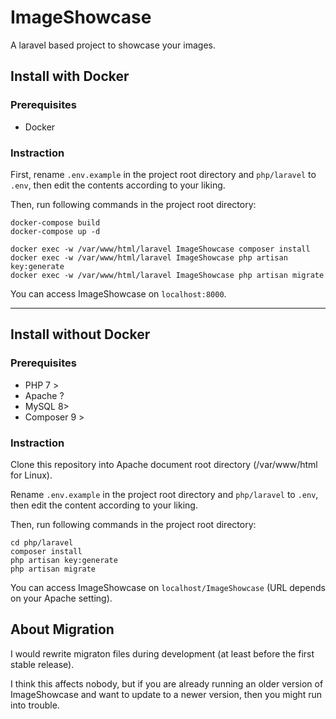 # ImageShowcase

A laravel based project to showcase your images.

## Install with Docker

### Prerequisites

* Docker

### Instraction

First, rename `.env.example` in the project root directory and `php/laravel` to `.env`, 
then edit the contents according to your liking.

Then, run following commands in the project root directory:

```
docker-compose build
docker-compose up -d

docker exec -w /var/www/html/laravel ImageShowcase composer install
docker exec -w /var/www/html/laravel ImageShowcase php artisan key:generate
docker exec -w /var/www/html/laravel ImageShowcase php artisan migrate
```

You can access ImageShowcase on `localhost:8000`.

----

## Install without Docker

### Prerequisites

* PHP 7 >
* Apache ?
* MySQL 8>
* Composer 9 >

### Instraction

Clone this repository into Apache document root directory (/var/www/html for Linux).

Rename `.env.example` in the project root directory and `php/laravel` to `.env`,
then edit the content according to your liking.

Then, run following commands in the project root directory:

```
cd php/laravel
composer install
php artisan key:generate
php artisan migrate
```

You can access ImageShowcase on `localhost/ImageShowcase` (URL depends on your Apache setting).

## About Migration

I would rewrite migraton files during development (at least before the first stable release).

I think this affects nobody, but if you are already running an older version of ImageShowcase and want to 
update to a newer version, then you might run into trouble.
